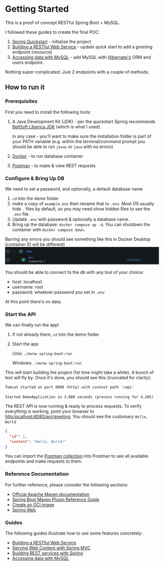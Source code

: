 # Getting Started

This is a proof of concept RESTful Spring Boot + MySQL.

I followed these guides to create the final POC:

1. [Spring Quickstart](https://spring.io/quickstart) - initialize the project
2. [Building a RESTful Web Service](https://spring.io/guides/gs/rest-service) - update quick start to add a greeting
   endpoint (resource)
3. [Accessing data with MySQL](https://spring.io/guides/gs/accessing-data-mysql) - add MySQL
   with [Hibernate's](https://hibernate.org/) ORM and users endpoint.

Nothing super complicated. Just 2 endpoints with a couple of methods.

## How to run it

### Prerequisites

First you need to install the following tools:

1. A Java Development Kit (JDK) - per the quickstart Spring
   recommends [BellSoft Liberica JDK](https://bell-sw.com/pages/downloads/#jdk-17-lts) (which is what I used).

   In any case - you'll want to make sure the installation folder is part of your PATH variable (e.g. within the
   terminal/command prompt you should be able to run `javac` or `java` with no errors)
2. [Docker](https://www.docker.com/products/docker-desktop/) - to run database container
3. [Postman](https://www.postman.com/downloads/) - to make & view REST requests

### Configure & Bring Up DB

We need to set a password, and optionally, a default database name

1. `cd` into the demo folder
2. make a copy of `example.env` then rename that to `.env`. Most OS usually hide `.` files by default, so you may need
   show hidden files to see the `.env` file.
3. Update `.env` with password & optionally a database name.
4. Bring up the database: `docker compose up -d`. You can shutdown the container with `docker compose down`.

Barring any errors you should see something like this in Docker Desktop (container ID will be different)
![drag racing](Screenshot%202024-02-12%20at%2010.33.42%20PM.png)

You should be able to connect to the db with any tool of your choice:

* host: localhost
* username: root
* password: whatever password you set in `.env`

At this point there's no data.

### Start the API

We can finally run the app!

1. If not already there, `cd` into the demo folder
2. Start the app

   Unix: `./mvnw spring-boot:run`

   Windows: `.\mvnw spring-boot:run`

This will start building the project (1st time might take a while). A bunch of text will fly by. Once it's done, you
should see this (truncated for clarity):

```log
Tomcat started on port 8080 (http) with context path '/api'

Started DemoApplication in 3.888 seconds (process running for 4.205)
```

The REST API is now running & ready to process requests. To verify everything is working, point your browser
to [http:localhost:8080/api/greeting](http:localhost:8080/api/greeting). You should see the customary `Hello, World`

```json
{
  "id": 1,
  "content": "Hello, World!"
}
```

You can import the [Postman collection](Demo%20REST%20API.postman_collection.json) into Postman to see all available
endpoints and make requests to them.

### Reference Documentation

For further reference, please consider the following sections:

* [Official Apache Maven documentation](https://maven.apache.org/guides/index.html)
* [Spring Boot Maven Plugin Reference Guide](https://docs.spring.io/spring-boot/docs/3.2.2/maven-plugin/reference/html/)
* [Create an OCI image](https://docs.spring.io/spring-boot/docs/3.2.2/maven-plugin/reference/html/#build-image)
* [Spring Web](https://docs.spring.io/spring-boot/docs/3.2.2/reference/htmlsingle/index.html#web)

### Guides

The following guides illustrate how to use some features concretely:

* [Building a RESTful Web Service](https://spring.io/guides/gs/rest-service/)
* [Serving Web Content with Spring MVC](https://spring.io/guides/gs/serving-web-content/)
* [Building REST services with Spring](https://spring.io/guides/tutorials/rest/)
* [Accessing data with MySQL](https://spring.io/guides/gs/accessing-data-mysql/)

